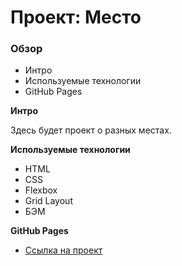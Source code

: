 # Проект: Место

### Обзор
* Интро
* Используемые технологии
* GitHub Pages

**Интро**

Здесь будет проект о разных местах.

**Используемые технологии**
* HTML
* CSS
* Flexbox
* Grid Layout
* БЭМ

**GitHub Pages**

* [Ссылка на проект](https://yaroslav-leyman.github.io/mesto-project/)
